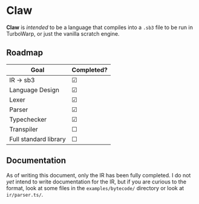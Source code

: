 # Claw
**Claw** is *intended* to be a language that compiles into a `.sb3` file to be run in TurboWarp, or just the vanilla scratch engine.

## Roadmap
| Goal                  | Completed? |
| --------------------- | ---------- |
| IR -> sb3             | ☑          |
| Language Design       | ☑          |
| Lexer                 | ☑          |
| Parser                | ☑          |
| Typechecker           | ☑          |
| Transpiler            | ☐          |
| Full standard library | ☐          |

## Documentation

As of writing this document, only the IR has been fully completed.
I do not *yet* intend to write documentation for the IR, but if you are curious to the format, look at some files in the `examples/bytecode/` directory or look at `ir/parser.ts/`.